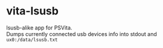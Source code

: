 # vita-lsusb

lsusb-alike app for PSVita.  
Dumps currently connected usb devices info into stdout and `ux0:/data/lsusb.txt`
